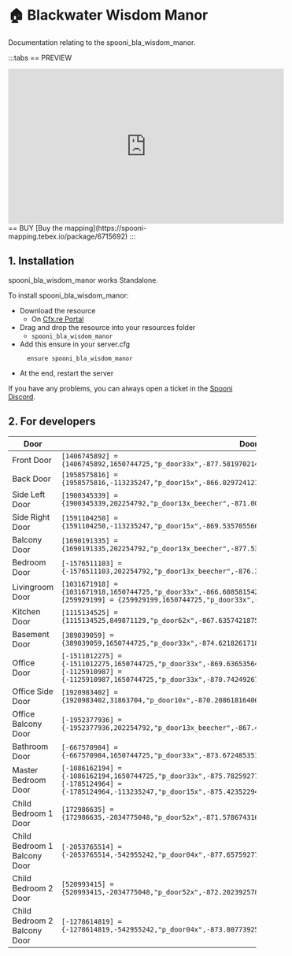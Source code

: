 # 🏠 Blackwater Wisdom Manor
Documentation relating to the spooni_bla_wisdom_manor.

:::tabs
== PREVIEW
<iframe width="560" height="315" src="https://dunb17ur4ymx4.cloudfront.net/packages/images/4839d3424c57e30a2ce31450772f5164c3750e85.png" frameborder="0" allow="accelerometer; autoplay; clipboard-write; encrypted-media; gyroscope; picture-in-picture; web-share" referrerpolicy="strict-origin-when-cross-origin" allowfullscreen></iframe>
== BUY
[Buy the mapping](https://spooni-mapping.tebex.io/package/6715692)
:::

## 1. Installation
spooni_bla_wisdom_manor works Standalone.  

To install spooni_bla_wisdom_manor:
- Download the resource
  - On [Cfx.re Portal](https://portal.cfx.re/)
- Drag and drop the resource into your resources folder
  - `spooni_bla_wisdom_manor`
- Add this ensure in your server.cfg
  ```
    ensure spooni_bla_wisdom_manor
  ```
- At the end, restart the server

If you have any problems, you can always open a ticket in the [Spooni Discord](https://discord.gg/spooni).

## 2. For developers

| Door                      | Doorhashes
|---------------------------|----------------------------------------------------------------------------------|
| Front Door                | `[1406745892] = {1406745892,1650744725,"p_door33x",-877.5819702148438,-1644.342041015625,68.18991088867188}`
| Back Door                 | `[1958575816] = {1958575816,-113235247,"p_door15x",-866.0297241210938,-1651.492919921875,68.18836975097656}`
| Side Left Door            | `[1900345339] = {1900345339,202254792,"p_door13x_beecher",-871.0009155273438,-1639.3154296875,68.18437194824219}`
| Side Right Door           | `[1591104250] = {1591104250,-113235247,"p_door15x",-869.5357055664062,-1654.664306640625,68.19136810302734}`
| Balcony Door              | `[1690191335] = {1690191335,202254792,"p_door13x_beecher",-877.5391235351562,-1644.1676025390625,71.66375732421875}`
| Bedroom Door              | `[-1576511103] = {-1576511103,202254792,"p_door13x_beecher",-876.3502807617188,-1647.186767578125,68.1993637084961}`
| Livingroom Door           | `[1031671918] = {1031671918,1650744725,"p_door33x",-866.6085815429688,-1645.1514892578125,68.19490814208984}` <br> `[259929199] = {259929199,1650744725,"p_door33x",-868.06640625,-1647.682373046875,68.19390869140625}`
| Kitchen Door              | `[1115134525] = {1115134525,849871129,"p_door62x",-867.6357421875,-1652.3265380859375,68.1833724975586}`
| Basement Door             | `[389039059] = {389039059,1650744725,"p_door33x",-874.621826171875,-1652.844970703125,68.18891143798828}`
| Office Door               | `[-1511012275] = {-1511012275,1650744725,"p_door33x",-869.6365356445312,-1641.05078125,71.66429901123047}` <br> `[-1125910987] = {-1125910987,1650744725,"p_door33x",-870.7424926757812,-1642.94384765625,71.66429901123047}`
| Office Side Door          | `[1920983402] = {1920983402,31863704,"p_door10x",-870.2086181640625,-1645.6715087890625,71.66962432861328}`
| Office Balcony Door       | `[-1952377936] = {-1952377936,202254792,"p_door13x_beecher",-867.4903564453125,-1650.6505126953125,71.66875457763672}`
| Bathroom Door             | `[-667570984] = {-667570984,1650744725,"p_door33x",-873.6724853515625,-1649.5528564453125,71.67229461669922}`
| Master Bedroom Door       | `[-1086162194] = {-1086162194,1650744725,"p_door33x",-875.7825927734375,-1648.331298828125,71.66829681396484}` <br> `[-1785124964] = {-1785124964,-113235247,"p_door15x",-875.4235229492188,-1646.4017333984375,71.67675018310547}`
| Child Bedroom 1 Door      | `[172986635] = {172986635,-2034775048,"p_door52x",-871.5786743164062,-1645.820068359375,74.7795639038086}`
| Child Bedroom 1 Balcony Door | `[-2053765514] = {-2053765514,-542955242,"p_door04x",-877.6575927734375,-1648.972900390625,74.78155517578125}`
| Child Bedroom 2 Door         | `[520993415] = {520993415,-2034775048,"p_door52x",-872.202392578125,-1643.823974609375,74.77855682373047}`
| Child Bedroom 2 Balcony Door | `[-1278614819] = {-1278614819,-542955242,"p_door04x",-873.8077392578125,-1639.47314453125,74.78955078125}`






